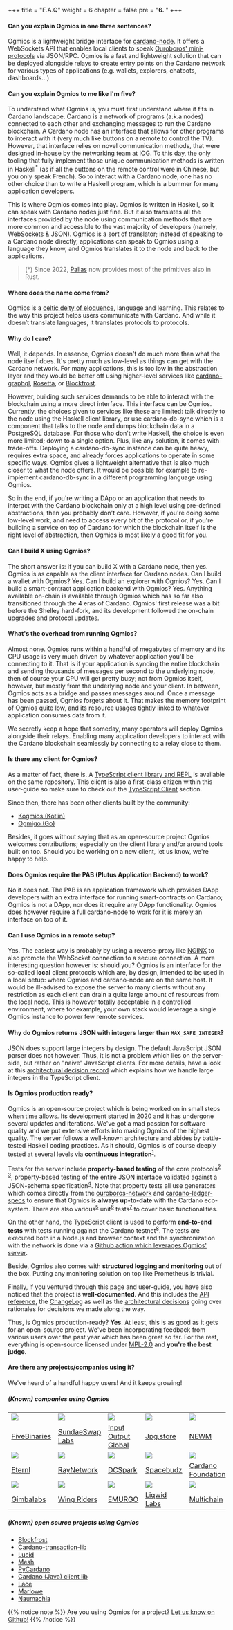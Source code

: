 +++
title = "F.A.Q"
weight = 6
chapter = false
pre = "<b>6. </b>"
+++

#### Can you explain Ogmios in ~~one~~ three sentences?


Ogmios is a lightweight bridge interface for [cardano-node](https://github.com/input-output-hk/cardano-node/). It offers a WebSockets API that enables local clients to speak [Ouroboros' mini-protocols](https://input-output-hk.github.io/ouroboros-network/pdfs/network-spec/network-spec.pdf#chapter.3) via JSON/RPC. Ogmios is a fast and lightweight solution that can be deployed alongside relays to create entry points on the Cardano network for various types of applications (e.g. wallets, explorers, chatbots, dashboards…)

#### Can you explain Ogmios to me like I'm five?

To understand what Ogmios is, you must first understand where it fits in Cardano landscape. Cardano is a network of programs (a.k.a nodes) connected to each other and exchanging messages to run the Cardano blockchain. A Cardano node has an interface that allows for other programs to interact with it (very much like buttons on a remote to control the TV). However, that interface relies on novel communication methods, that were designed in-house by the networking team at IOG. To this day, the only tooling that fully implement those unique communication methods is written in Haskell<sup>\*</sup> (as if all the buttons on the remote control were in Chinese, but you only speak French). So to interact with a Cardano node, one has no other choice than to write a Haskell program, which is a bummer for many application developers.

This is where Ogmios comes into play. Ogmios is written in Haskell, so it can speak with Cardano nodes just fine. But it also  translates all the interfaces provided by the node using communication methods that are more common and accessible to the vast majority of developers (namely, WebSockets & JSON). Ogmios is a sort of translator; instead of speaking to a Cardano node directly, applications can speak to Ogmios using a language they know, and Ogmios translates it to the node and back to the applications.

> (\*) Since 2022, [Pallas](https://github.com/txpipe/pallas#readme) now provides most of the primitives also in Rust.

#### Where does the name come from?

Ogmios is a [celtic deity of eloquence](https://en.wikipedia.org/wiki/Ogmios), language and learning. This relates to the way this project helps users communicate with Cardano. And while it doesn’t translate languages, it translates protocols to protocols.

#### Why do I care?

Well, it depends. In essence, Ogmios doesn't do much more than what the node itself does. It's pretty much as low-level as things can get with the Cardano network. For many applications, this is too low in the abstraction layer and they would be better off using higher-level services like [cardano-graphql](https://github.com/input-output-hk/cardano-graphql), [Rosetta](https://www.rosetta-api.org/), or [Blockfrost](https://blockfrost.io/).

However, building such services demands to be able to interact with the blockchain using a more direct interface. This interface can be Ogmios. Currently, the choices given to services like these are limited: talk directly to the node using the Haskell client library, or use cardano-db-sync which is a component that talks to the node and dumps blockchain data in a PostgreSQL database. For those who don't write Haskell, the choice is even more limited; down to a single option. Plus, like any solution, it comes with trade-offs. Deploying a cardano-db-sync instance can be quite heavy, requires extra space, and already forces applications to operate in some specific ways. Ogmios gives a lightweight alternative that is also much closer to what the node offers. It would be possible for example to re-implement cardano-db-sync in a different programming language using Ogmios.

So in the end, if you're writing a DApp or an application that needs to interact with the Cardano blockchain only at a high level using pre-defined abstractions, then you probably don't care. However, if you're doing some low-level work, and need to access every bit of the protocol or, if you're building a service on top of Cardano for which the blockchain itself is the right level of abstraction, then Ogmios is most likely a good fit for you.

#### Can I build X using Ogmios?

The short answer is: if you can build X with a Cardano node, then yes. Ogmios is as capable as the client interface for Cardano nodes. Can I build a wallet with Ogmios? Yes. Can I build an explorer with Ogmios? Yes. Can I build a smart-contract application backend with Ogmios? Yes. Anything available on-chain is available through Ogmios which has so far also transitioned through the 4 eras of Cardano. Ogmios' first release was a bit before the Shelley hard-fork, and its development followed the on-chain upgrades and protocol updates.

#### What's the overhead from running Ogmios?

Almost none. Ogmios runs within a handful of megabytes of memory and its CPU usage is very much driven by whatever application you'll be connecting to it. That is if your application is syncing the entire blockchain and sending thousands of messages per second to the underlying node, then of course your CPU will get pretty busy; not from Ogmios itself, however, but mostly from the underlying node and your client. In between, Ogmios acts as a bridge and passes messages around. Once a message has been passed, Ogmios forgets about it. That makes the memory footprint of Ogmios quite low, and its resource usages tightly linked to whatever application consumes data from it.

We secretly keep a hope that someday, many operators will deploy Ogmios alongside their relays. Enabling many application developers to interact with the Cardano blockchain seamlessly by connecting to a relay close to them.

#### Is there any client for Ogmios?

As a matter of fact, there is. A [TypeScript client library and REPL](https://github.com/cardanosolutions/ogmios/tree/master/clients/TypeScript#cardano-ogmios-typescript-client-packages) is available on the same repository. This client is also a first-class citizen within this user-guide so make sure to check out the [TypeScript Client](/typescript-client/) section.

Since then, there has been other clients built by the community:

- [Kogmios (Kotlin)](https://github.com/projectNEWM/kogmios)
- [Ogmigo (Go)](https://github.com/savaki/ogmigo/)


Besides, it goes without saying that as an open-source project Ogmios welcomes contributions; especially on the client library and/or around tools built on top. Should you be working on a new client, let us know, we're happy to help.

#### Does Ogmios require the PAB (Plutus Application Backend) to work?

No it does not. The PAB is an application framework which provides DApp developers with an extra interface for running smart-contracts on Cardano; Ogmios is not a DApp, nor does it require any DApp functionality. Ogmios does however require a full cardano-node to work for it is merely an interface on top of it.

#### Can I use Ogmios in a remote setup?

Yes. The easiest way is probably by using a reverse-proxy like [NGINX](https://www.nginx.com/) to also promote the WebSocket connection to a secure connection. A more interesting question however is: should you? Ogmios is an interface for the so-called **local** client protocols which are, by design, intended to be used in a local setup: where Ogmios and cardano-node are on the same host. It would be ill-advised to expose the server to many clients without any restriction as each client can drain a quite large amount of resources from the local node. This is however totally acceptable in a controlled environment, where for example, your own stack would leverage a single Ogmios instance to power few remote services.

#### Why do Ogmios returns JSON with integers larger than `MAX_SAFE_INTEGER`?

JSON does support large integers by design. The default JavaScript JSON parser does not however. Thus, it is not a problem which lies on the server-side, but rather on "naive" JavaScript clients. For more details, have a look at this [architectural decision record](https://github.com/CardanoSolutions/ogmios/blob/master/architectural-decisions/accepted/typescript-client-bigint-parsing.md) which explains how we handle large integers in the TypeScript client.

#### Is Ogmios production ready?

Ogmios is an open-source project which is being worked on in small steps when time allows. Its development started in 2020 and it has undergone several updates and iterations. We've got a mad passion for software quality and we put extensive efforts into making Ogmios of the highest quality. The server follows a well-known architecture and abides by battle-tested Haskell coding practices. As it should, Ogmios is of course deeply tested at several levels via **continuous integration**<sup>[1](https://github.com/CardanoSolutions/ogmios/actions)</sup>.

Tests for the server include **property-based testing** of the core protocols<sup>[2](https://github.com/CardanoSolutions/ogmios/blob/master/server/test/unit/Ogmios/App/Protocol/StateQuerySpec.hs)</sup> <sup>[3](https://github.com/CardanoSolutions/ogmios/blob/master/server/test/unit/Ogmios/App/Protocol/StateQuerySpec.hs)</sup>, property-based testing of the entire JSON interface validated against a JSON-schema specification<sup>[4](https://github.com/CardanoSolutions/ogmios/blob/master/server/test/unit/Ogmios/Data/JsonSpec.hs)</sup>. Note that property tests all use generators which comes directly from the [ouroboros-network](https://github.com/input-output-hk/ouroboros-network/) and [cardano-ledger-specs](https://github.com/input-output-hk/cardano-ledger-specs) to ensure that Ogmios is **always up-to-date** with the Cardano eco-system. There are also various<sup>[5](https://github.com/CardanoSolutions/ogmios/blob/master/server/test/unit/Ogmios/App/OptionsSpec.hs)</sup> unit<sup>[6](https://github.com/CardanoSolutions/ogmios/blob/master/server/test/unit/Ogmios/Data/MetricsSpec.hs)</sup> tests<sup>[7](https://github.com/CardanoSolutions/ogmios/blob/master/server/test/unit/Ogmios/Data/HealthSpec.hs)</sup> to cover basic functionalities.

On the other hand, the TypeScript client is used to perform **end-to-end tests** with tests running against the Cardano testnet<sup>[8](https://github.com/CardanoSolutions/ogmios/tree/master/clients/TypeScript/packages/client/test)</sup>. The tests are executed both in a Node.js and browser context and the synchronization with the network is done via a [Github action which leverages Ogmios' server](https://github.com/CardanoSolutions/gh-action-cardano-node-ogmios-docker-sync).

Beside, Ogmios also comes with **structured logging and monitoring** out of the box. Putting any monitoring solution on top like Prometheus is trivial.

Finally, if you ventured through this page and user-guide, you have also noticed that the project is **well-documented**. And this includes the [API reference](/api), the [ChangeLog](/changelog) as well as the [architectural decisions](https://github.com/CardanoSolutions/ogmios/tree/master/architectural-decisions) going over rationales for decisions we made along the way.

Thus, is Ogmios production-ready? **Yes**. At least, this is as good as it gets for an open-source project. We've been incorporating feedback from various users over the past year which has been great so far. For the rest, everything is open-source licensed under [MPL-2.0](https://choosealicense.com/licenses/mpl-2.0/) and **you're the best judge.**

#### Are there any projects/companies using it?

We've heard of a handful happy users! And it keeps growing!

##### (Known) companies using Ogmios

<table class="users" cellspacing="0" cellpadding="0">
<tr>
  <td>
    <a target="_blank" href="https://blockfrost.io/">
      <img src="https://avatars.githubusercontent.com/u/74414794"/>
    </a>
  </td>
  <td>
    <a target="_blank" href="https://sundaeswap.finance/">
      <img src="https://avatars.githubusercontent.com/u/83610786"/>
    </a>
  </td>
  <td>
    <a target="_blank" href="https://iohk.io/">
      <img src="https://avatars.githubusercontent.com/u/12909177"/>
    </a>
  </td>
  <td>
    <a target="_blank" href="https://jpg.store/">
      <img src="https://avatars.githubusercontent.com/u/98781883"/>
    </a>
  </td>
  <td>
    <a target="_blank" href="https://projectnewm.io">
      <img src="https://avatars.githubusercontent.com/u/83253396"/>
    </a>
  </td>
  <td>
    <a target="_blank" href="https://mlabs.city">
      <img src="https://avatars.githubusercontent.com/u/80576467"/>
    </a>
  </td>
  <td>
    <a target="_blank" href="https://github.com/minswap">
      <img src="https://avatars.githubusercontent.com/u/80548193"/>
    </a>
  </td>
</tr><tr>
  <td><a target="_blank" href="https://blockfrost.io/">FiveBinaries</a></td>
  <td><a target="_blank" href="https://sundaeswap.finance/">SundaeSwap Labs</a></td>
  <td><a target="_blank" href="https://iohk.io/">Input Output Global</a></td>
  <td><a target="_blank" href="https://jpg.store/">Jpg.store</a></td>
  <td><a target="_blank" href="https://projectnewm.io">NEWM</a></td>
  <td><a target="_blank" href="https://mlabs.city">MLabs</a></td>
  <td><a target="_blank" href="https://github.com/minswap">Minswap</a></td>
</tr>
<tr>
  <td>
    <a target="_blank" href="https://eternl.io">
      <img src="https://ccvault.io/images/eternl-256.png"/>
    </a>
  </td>
  <td>
    <a target="_blank" href="https://raynetwork.io">
      <img src="https://avatars.githubusercontent.com/u/65092852"/>
    </a>
  </td>
  <td>
    <a target="_blank" href="https://dcspark.io">
      <img src="https://avatars.githubusercontent.com/u/75200801"/>
    </a>
  </td>
  <td>
    <a target="_blank" href="https://spacebudz.io">
      <img src="https://avatars.githubusercontent.com/u/105819836"/>
    </a>
  </td>
  <td>
    <a target="_blank" href="https://cardanofoundation.org">
      <img src="https://avatars.githubusercontent.com/u/37078161"/>
    </a>
  </td>
  <td>
    <a target="_blank" href="https://txpipe.io">
      <img src="https://avatars.githubusercontent.com/u/92830323"/>
    </a>
  </td>
  <td>
    <a target="_blank" href="https://koralabs.io/">
      <img src="https://avatars.githubusercontent.com/u/90213107"/>
    </a>
  </td>
</tr><tr>
  <td><a target="_blank" href="https://eternl.io">Eternl</a></td>
  <td><a target="_blank" href="https://raynetwork.io">RayNetwork</a></td>
  <td><a target="_blank" href="https://dcspark.io">DCSpark</a></td>
  <td><a target="_blank" href="https://spacebudz.io">Spacebudz</a></td>
  <td><a target="_blank" href="https://cardanofoundation.org">Cardano Foundation</a></td>
  <td><a target="_blank" href="https://txpipe.io">TxPipe</a></td>
  <td><a target="_blank" href="https://koralabs.io/">Kora Labs</a></td>
</tr>
<tr>
  <td>
    <a target="_blank" href="https://www.gimbalabs.com">
      <img src="https://avatars.githubusercontent.com/u/73429691"/>
    </a>
  </td>
  <td>
    <a target="_blank" href="https://www.wingriders.com/">
      <img src="https://avatars.githubusercontent.com/u/93930135"/>
    </a>
  </td>
  <td>
    <a target="_blank" href="https://emurgo.io/">
      <img src="https://avatars.githubusercontent.com/u/36142236"/>
    </a>
  </td>
  <td>
    <a target="_blank" href="https://liqwid.finance/">
      <img src="https://avatars.githubusercontent.com/u/83718187"/>
    </a>
  </td>
  <td>
    <a target="_blank" href="https://multichain.org/">
      <img src="https://avatars.githubusercontent.com/u/67252237"/>
    </a>
  </td>
  <td>
    <a target="_blank" href="https://tosidrop.io/">
      <img src="https://avatars.githubusercontent.com/u/100535151"/>
    </a>
  </td>
  <td>
    <a target="_blank" href="https://asterium.dev/">
      <img src="https://avatars.githubusercontent.com/u/96011175"/>
    </a>
  </td>
</tr><tr>
  <td><a target="_blank" href="https://www.gimbalabs.com">Gimbalabs</a></td>
  <td><a target="_blank" href="https://www.wingriders.com/">Wing Riders</a></td>
  <td><a target="_blank" href="https://emurgo.io/">EMURGO</a></td>
  <td><a target="_blank" href="https://liqwid.finance/">Liqwid Labs</a></td>
  <td><a target="_blank" href="https://multichain.org/">Multichain</a></td>
  <td><a target="_blank" href="https://tosidrop.io/">TosiDrop</a></td>
  <td><a target="_blank" href="https://asterium.dev/">Asterium</a></td>
</tr>
</table>

##### (Known) open source projects using Ogmios

- [Blockfrost](https://github.com/blockfrost/blockfrost-backend-ryo)
- [Cardano-transaction-lib](https://github.com/plutonomicon/cardano-transaction-lib)
- [Lucid](https://github.com/spacebudz/lucid)
- [Mesh](https://github.com/MeshJS/mesh)
- [PyCardano](https://github.com/Python-Cardano/pycardano)
- [Cardano (Java) client lib](https://github.com/bloxbean/cardano-client-lib)
- [Lace](https://github.com/input-output-hk/lace)
- [Marlowe](https://github.com/input-output-hk/marlowe-runner)
- [Naumachia](https://github.com/free-honey/naumachia)

{{% notice note %}}
Are you using Ogmios for a project? [Let us know on Github!](https://github.com/CardanoSolutions/ogmios/issues/new?assignees=&labels=&template=project.md)
{{% /notice %}}
